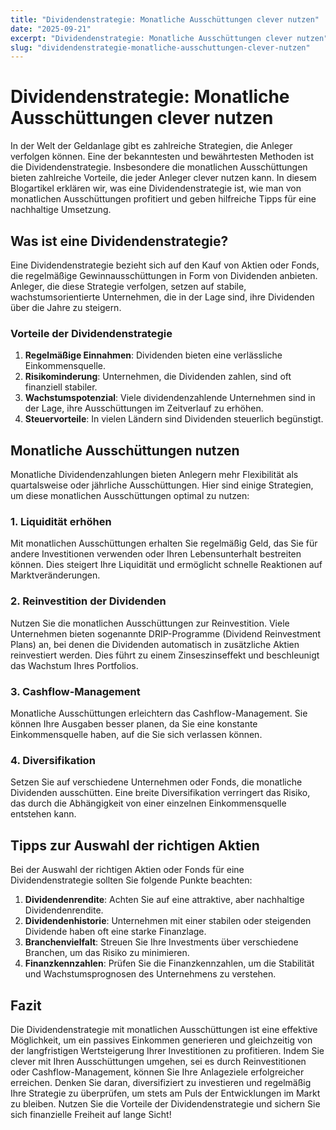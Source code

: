 ```yaml
---
title: "Dividendenstrategie: Monatliche Ausschüttungen clever nutzen"
date: "2025-09-21"
excerpt: "Dividendenstrategie: Monatliche Ausschüttungen clever nutzen"
slug: "dividendenstrategie-monatliche-ausschuttungen-clever-nutzen"
---
```


# Dividendenstrategie: Monatliche Ausschüttungen clever nutzen

In der Welt der Geldanlage gibt es zahlreiche Strategien, die Anleger verfolgen können. Eine der bekanntesten und bewährtesten Methoden ist die Dividendenstrategie. Insbesondere die monatlichen Ausschüttungen bieten zahlreiche Vorteile, die jeder Anleger clever nutzen kann. In diesem Blogartikel erklären wir, was eine Dividendenstrategie ist, wie man von monatlichen Ausschüttungen profitiert und geben hilfreiche Tipps für eine nachhaltige Umsetzung.

## Was ist eine Dividendenstrategie?

Eine Dividendenstrategie bezieht sich auf den Kauf von Aktien oder Fonds, die regelmäßige Gewinnausschüttungen in Form von Dividenden anbieten. Anleger, die diese Strategie verfolgen, setzen auf stabile, wachstumsorientierte Unternehmen, die in der Lage sind, ihre Dividenden über die Jahre zu steigern. 

### Vorteile der Dividendenstrategie
1. **Regelmäßige Einnahmen**: Dividenden bieten eine verlässliche Einkommensquelle.
2. **Risikominderung**: Unternehmen, die Dividenden zahlen, sind oft finanziell stabiler.
3. **Wachstumspotenzial**: Viele dividendenzahlende Unternehmen sind in der Lage, ihre Ausschüttungen im Zeitverlauf zu erhöhen.
4. **Steuervorteile**: In vielen Ländern sind Dividenden steuerlich begünstigt.

## Monatliche Ausschüttungen nutzen

Monatliche Dividendenzahlungen bieten Anlegern mehr Flexibilität als quartalsweise oder jährliche Ausschüttungen. Hier sind einige Strategien, um diese monatlichen Ausschüttungen optimal zu nutzen:

### 1. **Liquidität erhöhen**
Mit monatlichen Ausschüttungen erhalten Sie regelmäßig Geld, das Sie für andere Investitionen verwenden oder Ihren Lebensunterhalt bestreiten können. Dies steigert Ihre Liquidität und ermöglicht schnelle Reaktionen auf Marktveränderungen.

### 2. **Reinvestition der Dividenden**
Nutzen Sie die monatlichen Ausschüttungen zur Reinvestition. Viele Unternehmen bieten sogenannte DRIP-Programme (Dividend Reinvestment Plans) an, bei denen die Dividenden automatisch in zusätzliche Aktien reinvestiert werden. Dies führt zu einem Zinseszinseffekt und beschleunigt das Wachstum Ihres Portfolios.

### 3. **Cashflow-Management**
Monatliche Ausschüttungen erleichtern das Cashflow-Management. Sie können Ihre Ausgaben besser planen, da Sie eine konstante Einkommensquelle haben, auf die Sie sich verlassen können. 

### 4. **Diversifikation**
Setzen Sie auf verschiedene Unternehmen oder Fonds, die monatliche Dividenden ausschütten. Eine breite Diversifikation verringert das Risiko, das durch die Abhängigkeit von einer einzelnen Einkommensquelle entstehen kann.

## Tipps zur Auswahl der richtigen Aktien

Bei der Auswahl der richtigen Aktien oder Fonds für eine Dividendenstrategie sollten Sie folgende Punkte beachten:

1. **Dividendenrendite**: Achten Sie auf eine attraktive, aber nachhaltige Dividendenrendite.
2. **Dividendenhistorie**: Unternehmen mit einer stabilen oder steigenden Dividende haben oft eine starke Finanzlage.
3. **Branchenvielfalt**: Streuen Sie Ihre Investments über verschiedene Branchen, um das Risiko zu minimieren.
4. **Finanzkennzahlen**: Prüfen Sie die Finanzkennzahlen, um die Stabilität und Wachstumsprognosen des Unternehmens zu verstehen.

## Fazit

Die Dividendenstrategie mit monatlichen Ausschüttungen ist eine effektive Möglichkeit, um ein passives Einkommen generieren und gleichzeitig von der langfristigen Wertsteigerung Ihrer Investitionen zu profitieren. Indem Sie clever mit Ihren Ausschüttungen umgehen, sei es durch Reinvestitionen oder Cashflow-Management, können Sie Ihre Anlageziele erfolgreicher erreichen. Denken Sie daran, diversifiziert zu investieren und regelmäßig Ihre Strategie zu überprüfen, um stets am Puls der Entwicklungen im Markt zu bleiben. Nutzen Sie die Vorteile der Dividendenstrategie und sichern Sie sich finanzielle Freiheit auf lange Sicht!
